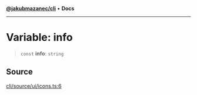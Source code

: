 [**@jakubmazanec/cli**](../../../README.md) • **Docs**

---

# Variable: info

> `const` **info**: `string`

## Source

[cli/source/ui/icons.ts:6](https://github.com/jakubmazanec/js-tools/blob/9580d5f68de35b95719fd49b679b2d5576d49582/packages/cli/source/ui/icons.ts#L6)
